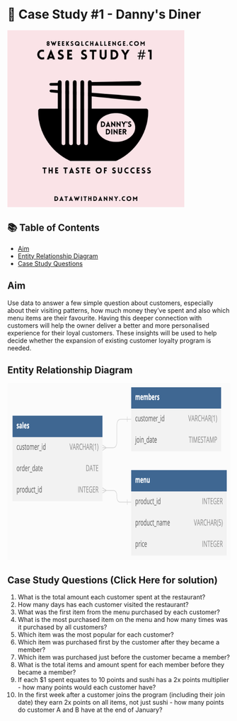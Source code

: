 # 🍣 Case Study #1 - Danny's Diner 
<img src = "https://github.com/Antonio417/Data_Analyst_Portfolio/blob/main/SQL/Danny's-Diner/1.png" width="400" height="400" />

## 📚 Table of Contents
- [Aim](#aim)
- [Entity Relationship Diagram](#entity-relationship-diagram)
- [Case Study Questions](#case-study-questions)


## Aim
Use data to answer a few simple question about customers, especially about their visiting patterns, how much money they’ve spent and also which menu items are their favourite. Having this deeper connection with customers will help the owner deliver a better and more personalised experience for their loyal customers. These insights will be used to help decide whether the expansion of existing customer loyalty program is needed.

## Entity Relationship Diagram
<img src = "https://github.com/Antonio417/Data_Analyst_Portfolio/blob/main/SQL/Danny's-Diner/ERD.png" width="800" height="400" />


## Case Study Questions (Click Here for solution)
1. What is the total amount each customer spent at the restaurant?
2. How many days has each customer visited the restaurant?
3. What was the first item from the menu purchased by each customer?
4. What is the most purchased item on the menu and how many times was it purchased by all customers?
5. Which item was the most popular for each customer?
6. Which item was purchased first by the customer after they became a member?
7. Which item was purchased just before the customer became a member?
8. What is the total items and amount spent for each member before they became a member?
9. If each $1 spent equates to 10 points and sushi has a 2x points multiplier - how many points would each customer have?
10. In the first week after a customer joins the program (including their join date) they earn 2x points on all items, not just sushi - how many points do customer A and B have at the end of January?
